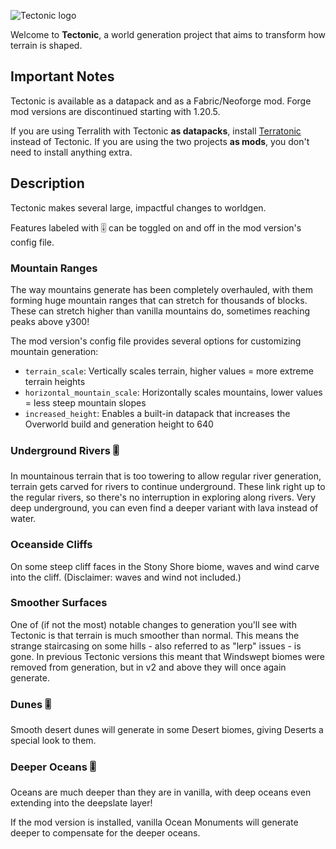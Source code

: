 ![Tectonic logo](https://cdn.modrinth.com/data/lWDHr9jE/images/3797bb32f05af523d3ec2a76b6c3c4f9187fac50.png)

Welcome to **Tectonic**, a world generation project that aims to transform how terrain is shaped.

## Important Notes

Tectonic is available as a datapack and as a Fabric/Neoforge mod. Forge mod versions are discontinued starting with 1.20.5.

If you are using Terralith with Tectonic **as datapacks**, install [Terratonic](https://modrinth.com/datapack/terratonic) instead of Tectonic. If you are using the two projects **as mods**, you don't need to install anything extra.

## Description

Tectonic makes several large, impactful changes to worldgen.

Features labeled with 🎚️ can be toggled on and off in the mod version's config file.

### Mountain Ranges

The way mountains generate has been completely overhauled, with them forming huge mountain ranges that can stretch for thousands of blocks. These can stretch higher than vanilla mountains do, sometimes reaching peaks above y300!

The mod version's config file provides several options for customizing mountain generation:
- `terrain_scale`: Vertically scales terrain, higher values = more extreme terrain heights
- `horizontal_mountain_scale`: Horizontally scales mountains, lower values = less steep mountain slopes
- `increased_height`: Enables a built-in datapack that increases the Overworld build and generation height to 640

### Underground Rivers 🎚️

In mountainous terrain that is too towering to allow regular river generation, terrain gets carved for rivers to continue underground. These link right up to the regular rivers, so there's no interruption in exploring along rivers.  Very deep underground, you can even find a deeper variant with lava instead of water.

### Oceanside Cliffs

On some steep cliff faces in the Stony Shore biome, waves and wind carve into the cliff. (Disclaimer: waves and wind not included.)

### Smoother Surfaces

One of (if not the most) notable changes to generation you'll see with Tectonic is that terrain is much smoother than normal. This means the strange staircasing on some hills - also referred to as "lerp" issues - is gone. In previous Tectonic versions this meant that Windswept biomes were removed from generation, but in v2 and above they will once again generate.

### Dunes 🎚️

Smooth desert dunes will generate in some Desert biomes, giving Deserts a special look to them.

### Deeper Oceans 🎚️

Oceans are much deeper than they are in vanilla, with deep oceans even extending into the deepslate layer!

If the mod version is installed, vanilla Ocean Monuments will generate deeper to compensate for the deeper oceans.
